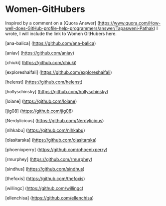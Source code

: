 # Women-GitHubers
Inspired by a comment on a [Quora Answer] (https://www.quora.com/How-well-does-GitHub-profile-help-programmers/answer/Tapasweni-Pathak) I wrote, I will include the link to Women GitHubers here.


[ana-balica] (https://github.com/ana-balica)

[aniav] (https://github.com/aniav)

[chiuki] (https://github.com/chiuki)

[exploreshaifali] (https://github.com/exploreshaifali)

[helenst] (https://github.com/helenst)

[hollyschinsky] (https://github.com/hollyschinsky)

[loiane] (https://github.com/loiane)

[jig08] (https://github.com/jig08)

[Nerdylicious] (https://github.com/Nerdylicious)

[nlhkabu] (https://github.com/nlhkabu)

[olasitarska] (https://github.com/olasitarska)

[phoenixperry] (https://github.com/phoenixperry)

[rmurphey] (https://github.com/rmurphey)

[sindhus] (https://github.com/sindhus)

[thefoxis] (https://github.com/thefoxis)

[willingc] (https://github.com/willingc)

[ellenchisa] (https://github.com/ellenchisa)






